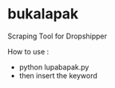 # bukalapak
Scraping Tool for Dropshipper

How to use :
 - python lupabapak.py
 - then insert the keyword
